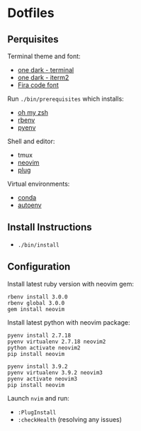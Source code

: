 # Dotfiles

## Perquisites
Terminal theme and font:
* [one dark - terminal](https://github.com/denysdovhan/one-gnome-terminal)
* [one dark - iterm2](https://github.com/anunez/one-dark-iterm/blob/master/one-dark.itermcolors)
* [Fira code font](https://github.com/tonsky/FiraCode)

Run `./bin/prerequisites` which installs:
* [oh my zsh](https://github.com/robbyrussell/oh-my-zsh)
* [rbenv](https://github.com/rbenv/rbenv)
* [pyenv](https://github.com/pyenv/pyenv)

Shell and editor:
* tmux
* [neovim](https://github.com/neovim/neovim)
* [plug](https://github.com/junegunn/vim-plug)

Virtual environments:
* [conda](https://www.digitalocean.com/community/tutorials/how-to-install-anaconda-on-ubuntu-18-04-quickstart)
* [autoenv](https://github.com/inishchith/autoenv)

## Install Instructions
* `./bin/install`

## Configuration
Install latest ruby version with neovim gem:
```
rbenv install 3.0.0
rbenv global 3.0.0
gem install neovim
```

Install latest python with neovim package:
```
pyenv install 2.7.18
pyenv virtualenv 2.7.18 neovim2
python activate neovim2
pip install neovim

pyenv install 3.9.2
pyenv virtualenv 3.9.2 neovim3
pyenv activate neovim3
pip install neovim

```

Launch `nvim` and run:
* `:PlugInstall`
* `:checkHealth` (resolving any issues)
